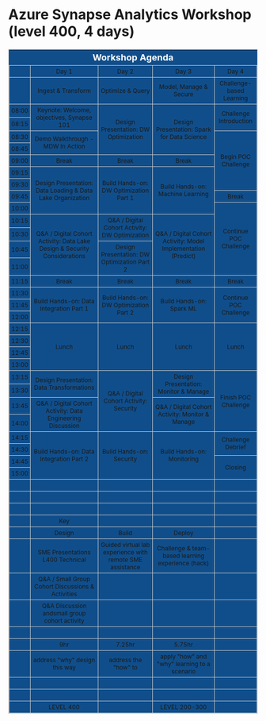 # Azure Synapse Analytics Workshop (level 400, 4 days)

<style type="text/css">
	table.tableizer-table {
		font-size: 12px;
		border: 1px solid #CCC; 
	} 
	.tableizer-table td {
		padding: 4px;
		margin: 3px;
		border: 1px solid #CCC;
        text-align: center;
	}
	.tableizer-table th {
		background-color: #104E8B; 
		color: #FFF;
		font-weight: bold;
        text-align: center;
        font-size: 18px;
	}
</style>

<table class="tableizer-table" style="background-color: #104E8B;">
    <thead><tr>
        <th colspan=5>Workshop Agenda</th>
    </tr></thead>
    <tbody>
        <tr>
            <td>&nbsp;</td>
            <td>Day 1</td>
            <td>Day 2</td>
            <td>Day 3</td>
            <td>Day 4</td>
        </tr>
        <tr>
            <td>&nbsp;</td>
            <td>Ingest & Transform</td>
            <td>Optimize & Query</td>
            <td>Model, Manage & Secure</td>
            <td>Challenge-based Learning</td>
        </tr>
        <tr>
            <td>08:00</td>
            <td rowspan=2>Keynote: Welcome, objectives, Synapse 101</td>
            <td rowspan=4>Design Presentation: DW Optimization</td>
            <td rowspan=4>Design Presentation: Spark for Data Science</td>
            <td rowspan=2>Challenge Introduction</td>
        </tr>
        <tr><td>08:15</td></tr>
        <tr>
            <td>08:30</td>
            <td rowspan=2>Demo Walkthrough - MDW In Action</td>
            <td rowspan=5>Begin POC Challenge</td>
        </tr>
        <tr><td>08:45</td></tr>
        <tr>
            <td>09:00</td>
            <td>Break</td>
            <td>Break</td>
            <td>Break</td>
        </tr>
        <tr>
            <td>09:15</td>
            <td rowspan=4>Design Presentation: Data Loading & Data Lake Organization</td>
            <td rowspan=4>Build Hands-on: DW Optimization Part 1</td>
            <td rowspan=4>Build Hands-on: Machine Learning</td>
        </tr>
        <tr><td>09:30</td></tr>
        <tr>
            <td>09:45</td>
            <td>Break</td>
        </tr>
        <tr>
            <td>10:00</td>
            <td rowspan=5>Continue POC Challenge</td>
        </tr>
        <tr>
            <td>10:15</td>
            <td rowspan=4>Q&A / Digital Cohort Activity: Data Lake Design & Security Considerations</td>
            <td rowspan=2>Q&A / Digital Cohort Activity: DW Optimization</td>
            <td rowspan=4>Q&A / Digital Cohort Activity: Model Implementation (Predict)</td>
        </tr>
        <tr><td>10:30</td></tr>
        <tr>
            <td>10:45</td>
            <td rowspan=2>Design Presentation: DW Optimization Part 2</td>
        </tr>
        <tr><td>11:00</td></tr>
        <tr><td>11:15</td><td>Break</td><td>Break</td><td>Break</td><td>Break</td></tr>
        <tr>
            <td>11:30</td>
            <td rowspan=3>Build Hands-on: Data Integration Part 1</td>
            <td rowspan=3>Build Hands-on: DW Optimization Part 2</td>
            <td rowspan=3>Build Hands-on: Spark ML</td>
            <td rowspan=3>Continue POC Challenge</td>
        </tr>
            <tr><td>11:45</td></tr>
            <tr><td>12:00</td></tr>
        <tr>
            <td>12:15</td>
            <td rowspan=4>Lunch</td>
            <td rowspan=4>Lunch</td>
            <td rowspan=4>Lunch</td>
            <td rowspan=4>Lunch</td>
        </tr>
        <tr><td>12:30</td></tr>
        <tr><td>12:45</td></tr>
        <tr><td>13:00</td></tr>
        <tr>
            <td>13:15</td>
            <td rowspan=2>Design Presentation: Data Transformations</td>
            <td rowspan=4>Q&A / Digital Cohort Activity: Security</td>
            <td rowspan=2>Design Presentation: Monitor & Manage</td>
            <td rowspan=4>Finish POC Challenge</td>
        </tr>
        <tr><td>13:30</td></tr>
        <tr>
            <td>13:45</td>
            <td rowspan=2>Q&A / Digital Cohort Activity: Data Engineering Discussion</td>
            <td rowspan=2>Q&A / Digital Cohort Activity: Monitor & Manage</td>
        </tr>
        <tr><td>14:00</td></tr>
        <tr>
            <td>14:15</td>
            <td rowspan=4>Build Hands-on: Data Integration Part 2</td>
            <td rowspan=4>Build Hands-on: Security</td>
            <td rowspan=4>Build Hands-on: Monitoring</td>
            <td rowspan=2>Challenge Debrief</td>
        </tr>
        <tr><td>14:30</td></tr>
        <tr>
            <td>14:45</td>
            <td rowspan=2>Closing</td>
        </tr>
        <tr><td>15:00</td></tr>
 <tr><td>&nbsp;</td><td>&nbsp;</td><td>&nbsp;</td><td>&nbsp;</td><td>&nbsp;</td></tr>
 <tr><td>&nbsp;</td><td>&nbsp;</td><td>&nbsp;</td><td>&nbsp;</td><td>&nbsp;</td></tr>
 <tr><td>&nbsp;</td><td>&nbsp;</td><td>&nbsp;</td><td>&nbsp;</td><td>&nbsp;</td></tr>
 <tr><td>&nbsp;</td><td>Key</td><td>&nbsp;</td><td>&nbsp;</td><td>&nbsp;</td></tr>
 <tr><td>&nbsp;</td><td>Design</td><td>Build</td><td>Deploy</td><td>&nbsp;</td></tr>
 <tr><td>&nbsp;</td><td>SME Presentations L400 Technical</td><td>Guided virtual lab experience with remote SME assistance</td><td>Challenge & team-based learning experience (hack)</td><td>&nbsp;</td></tr>
 <tr><td>&nbsp;</td><td>Q&A / Small Group Cohort Discussions & Activities</td><td>&nbsp;</td><td>&nbsp;</td><td>&nbsp;</td></tr>
 <tr><td>&nbsp;</td><td>Q&A Discussion andsmall group cohort activity</td><td>&nbsp;</td><td>&nbsp;</td><td>&nbsp;</td></tr>
 <tr><td>&nbsp;</td><td>&nbsp;</td><td>&nbsp;</td><td>&nbsp;</td><td>&nbsp;</td></tr>
 <tr><td>&nbsp;</td><td>9hr</td><td>7.25hr</td><td>5.75hr</td><td>&nbsp;</td></tr>
 <tr><td>&nbsp;</td><td>address "why" design this way</td><td>address the "how" to</td><td>apply "how" and "why" learning to a scenario</td><td>&nbsp;</td></tr>
 <tr><td>&nbsp;</td><td>&nbsp;</td><td>&nbsp;</td><td>&nbsp;</td><td>&nbsp;</td></tr>
 <tr><td>&nbsp;</td><td>&nbsp;</td><td>&nbsp;</td><td>&nbsp;</td><td>&nbsp;</td></tr>
 <tr><td>&nbsp;</td><td>LEVEL 400</td><td>&nbsp;</td><td>LEVEL 200-300</td><td></td></tr>
</tbody></table>